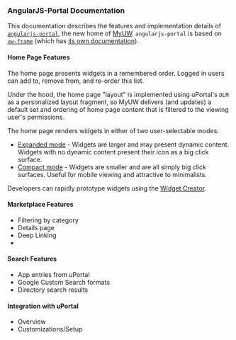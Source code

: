 ### AngularJS-Portal Documentation

This documentation describes the features and implementation details of [`angularjs-portal`](https://github.com/UW-Madison-DoIT/angularjs-portal), the new home of [MyUW](https://it.wisc.edu/services/myuw/). `angularjs-portal` is based on [`uw-frame`](https://github.com/UW-Madison-DoIT/uw-frame) (which has [its own documentation](http://uw-madison-doit.github.io/uw-frame/)).

#### Home Page Features

The home page presents widgets in a remembered order. Logged in users can add to, remove from, and re-order this list.

Under the hood, the home page "layout" is implemented using uPortal's `DLM` as a personalized layout fragment, so MyUW delivers (and updates) a default set and ordering of home page content that is filtered to the viewing user's permissions.

The home page renders widgets in either of two user-selectable modes:

+ [Expanded mode](#/md/expanded) - Widgets are larger and may present dynamic content. Widgets with no dynamic content present their icon as a big click surface.
+ [Compact mode](#/md/compact) - Widgets are smaller and are all simply big click surfaces. Useful for mobile viewing and attractive to minimalists.

Developers can rapidly prototype widgets using the [Widget Creator](https://tools.my.wisc.edu/widget-creator/#/default).

#### Marketplace Features
+ Filtering by category
+ Details page
+ Deep Linking
+

#### Search Features
+ App entries from uPortal
+ Google Custom Search formats
+ Directory search results

#### Integration with uPortal
+ Overview
+ Customizations/Setup
